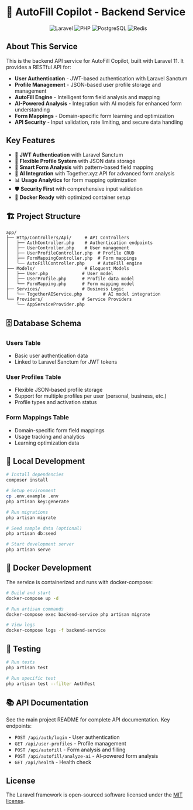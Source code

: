# 🚀 AutoFill Copilot - Backend Service

<p align="center">
<img src="https://img.shields.io/badge/Laravel-11.x-FF2D20?logo=laravel" alt="Laravel">
<img src="https://img.shields.io/badge/PHP-8.4-777BB4?logo=php" alt="PHP">
<img src="https://img.shields.io/badge/PostgreSQL-15-4169E1?logo=postgresql" alt="PostgreSQL">
<img src="https://img.shields.io/badge/Redis-7-DC382D?logo=redis" alt="Redis">
</p>

## About This Service

This is the backend API service for AutoFill Copilot, built with Laravel 11. It provides a RESTful API for:

-   **User Authentication** - JWT-based authentication with Laravel Sanctum
-   **Profile Management** - JSON-based user profile storage and management
-   **AutoFill Engine** - Intelligent form field analysis and mapping
-   **AI-Powered Analysis** - Integration with AI models for enhanced form understanding
-   **Form Mappings** - Domain-specific form learning and optimization
-   **API Security** - Input validation, rate limiting, and secure data handling

## Key Features

-   🔐 **JWT Authentication** with Laravel Sanctum
-   👤 **Flexible Profile System** with JSON data storage
-   🧠 **Smart Form Analysis** with pattern-based field mapping
-   🤖 **AI Integration** with Together.xyz API for advanced form analysis
-   📊 **Usage Analytics** for form mapping optimization
-   🛡️ **Security First** with comprehensive input validation
-   🚀 **Docker Ready** with optimized container setup

## 🏗️ Project Structure

```
app/
├── Http/Controllers/Api/     # API Controllers
│   ├── AuthController.php    # Authentication endpoints
│   ├── UserController.php    # User management
│   ├── UserProfileController.php  # Profile CRUD
│   ├── FormMappingController.php  # Form mappings
│   └── AutoFillController.php     # AutoFill engine
├── Models/                   # Eloquent Models
│   ├── User.php             # User model
│   ├── UserProfile.php      # Profile data model
│   └── FormMapping.php      # Form mapping model
├── Services/                # Business Logic
│   └── TogetherAIService.php        # AI model integration
└── Providers/               # Service Providers
    └── AppServiceProvider.php
```

## 🗄️ Database Schema

### Users Table

-   Basic user authentication data
-   Linked to Laravel Sanctum for JWT tokens

### User Profiles Table

-   Flexible JSON-based profile storage
-   Support for multiple profiles per user (personal, business, etc.)
-   Profile types and activation status

### Form Mappings Table

-   Domain-specific form field mappings
-   Usage tracking and analytics
-   Learning optimization data

## 🚀 Local Development

```bash
# Install dependencies
composer install

# Setup environment
cp .env.example .env
php artisan key:generate

# Run migrations
php artisan migrate

# Seed sample data (optional)
php artisan db:seed

# Start development server
php artisan serve
```

## 🐳 Docker Development

The service is containerized and runs with docker-compose:

```bash
# Build and start
docker-compose up -d

# Run artisan commands
docker-compose exec backend-service php artisan migrate

# View logs
docker-compose logs -f backend-service
```

## 🧪 Testing

```bash
# Run tests
php artisan test

# Run specific test
php artisan test --filter AuthTest
```

## 📚 API Documentation

See the main project README for complete API documentation. Key endpoints:

-   `POST /api/auth/login` - User authentication
-   `GET /api/user-profiles` - Profile management
-   `POST /api/autofill` - Form analysis and filling
-   `POST /api/autofill/analyze-ai` - AI-powered form analysis
-   `GET /api/health` - Health check

## License

The Laravel framework is open-sourced software licensed under the [MIT license](https://opensource.org/licenses/MIT).
